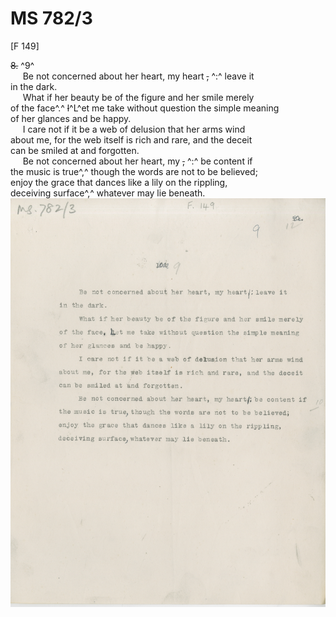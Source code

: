 # MS 782/3

[F 149]

~~8.~~ ^9^ \
&nbsp;&nbsp;&nbsp;&nbsp;&nbsp;Be not concerned about her heart, my heart ~~,~~ ^:^ leave it \
in the dark. \
&nbsp;&nbsp;&nbsp;&nbsp;&nbsp;What if her beauty be of the figure and her smile merely \
of the face^.^ ~~l~~^L^et me take without question the simple meaning \
of her glances and be happy. \
&nbsp;&nbsp;&nbsp;&nbsp;&nbsp;I care not if it be a web of delusion that her arms wind \
about me, for the web itself is rich and rare, and the deceit \
can be smiled at and forgotten. \
&nbsp;&nbsp;&nbsp;&nbsp;&nbsp;Be not concerned about her heart, my ~~,~~ ^:^ be content if \
the music is true^,^ though the words are not to be believed; \
enjoy the grace that dances like a lily on the rippling, \
deceiving surface^,^ whatever may lie beneath. 
![p36](MS782_3-036.jpg)
